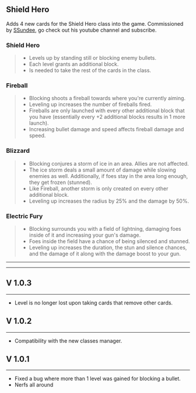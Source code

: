 ## Shield Hero

Adds 4 new cards for the Shield Hero class into the game. Commissioned by [SSundee](https://www.youtube.com/channel/UCke6I9N4KfC968-yRcd5YRg), go check out his youtube channel and subscribe.

### Shield Hero
> - Levels up by standing still or blocking enemy bullets.
> - Each level grants an additional block.
> - Is needed to take the rest of the cards in the class.

### Fireball
> - Blocking shoots a fireball towards where you're currently aiming.
> - Leveling up increases the number of fireballs fired.
> - Fireballs are only launched with every other additional block that you have (essentially every +2 additional blocks results in 1 more launch).
> - Increasing bullet damage and speed affects fireball damage and speed.

### Blizzard
> - Blocking conjures a storm of ice in an area. Allies are not affected.
> - The ice storm deals a small amount of damage while slowing enemies as well. Additionally, if foes stay in the area long enough, they get frozen (stunned).
> - Like Fireball, another storm is only created on every other additional block.
> - Leveling up increases the radius by 25% and the damage by 50%.

### Electric Fury
> - Blocking surrounds you with a field of lightning, damaging foes inside of it and increasing your gun's damage.
> - Foes inside the field have a chance of being silenced and stunned.
> - Leveling up increases the duration, the stun and silence chances, and the damage of it along with the damage boost to your gun.

----
----

## V 1.0.3
----
- Level is no longer lost upon taking cards that remove other cards.

## V 1.0.2
----
- Compatibility with the new classes manager.

## V 1.0.1
----
- Fixed a bug where more than 1 level was gained for blocking a bullet.
- Nerfs all around